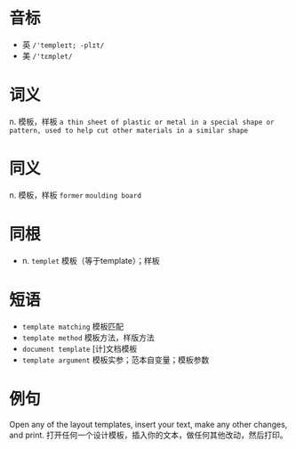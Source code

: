 # 音标

- 英 `/'templeɪt; -plɪt/`
- 美 `/'tɛmplet/`

# 词义

n. 模板，样板
`a thin sheet of plastic or metal in a special shape or pattern, used to help cut other materials in a similar shape`

# 同义

n. 模板，样板
`former` `moulding board`

# 同根

- n. `templet` 模板（等于template）；样板

# 短语

- `template matching` 模板匹配
- `template method` 模板方法，样版方法
- `document template` [计]文档模板
- `template argument` 模板实参；范本自变量；模板参数

# 例句

Open any of the layout templates, insert your text, make any other changes, and print.
打开任何一个设计模板，插入你的文本，做任何其他改动，然后打印。


